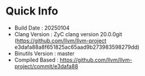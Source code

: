 # Quick Info
* Build Date : 20250104
* Clang Version : ZyC clang version 20.0.0git (https://github.com/llvm/llvm-project e3dafa88a8f651825ac65aad9b273983598279dd)
* Binutils Version : master
* Compiled Based : https://github.com/llvm/llvm-project/commit/e3dafa88

